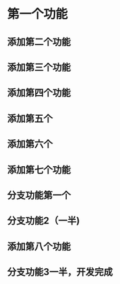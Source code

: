 # 第一个功能

## 添加第二个功能

## 添加第三个功能

## 添加第四个功能

## 添加第五个

## 添加第六个

## 添加第七个功能

## 分支功能第一个

## 分支功能2（一半)

## 添加第八个功能
## 分支功能3一半，开发完成
